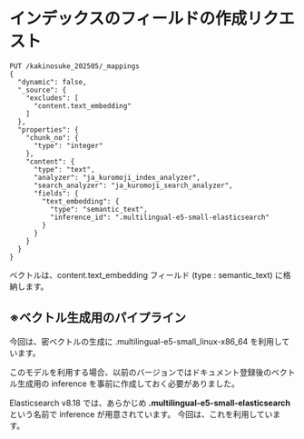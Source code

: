 # インデックスのフィールドの作成リクエスト


```
PUT /kakinosuke_202505/_mappings
{
  "dynamic": false,
  "_source": {
    "excludes": [
      "content.text_embedding"
    ]
  },
  "properties": {
    "chunk_no": {
      "type": "integer"
    },
    "content": {
      "type": "text",
      "analyzer": "ja_kuromoji_index_analyzer",
      "search_analyzer": "ja_kuromoji_search_analyzer",
      "fields": {
        "text_embedding": {
          "type": "semantic_text",
          "inference_id": ".multilingual-e5-small-elasticsearch"
        }
      }
    }
  }
}
```

ベクトルは、content.text_embedding フィールド (type : semantic_text) に格納します。


## ※ベクトル生成用のパイプライン

今回は、密ベクトルの生成に .multilingual-e5-small_linux-x86_64 を利用しています。

このモデルを利用する場合、以前のバージョンではドキュメント登録後のベクトル生成用の
inference を事前に作成しておく必要がありました。

Elasticsearch v8.18 では、あらかじめ
__.multilingual-e5-small-elasticsearch__
という名前で inference が用意されています。
今回は、これを利用しています。

